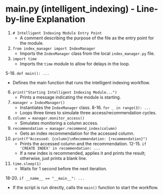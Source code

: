 # main.py (intelligent_indexing) - Line-by-line Explanation

1. `# Intelligent Indexing Module Entry Point`
   - A comment describing the purpose of the file as the entry point for the module.
2. `from index_manager import IndexManager`
   - Imports the `IndexManager` class from the local `index_manager.py` file.
3. `import time`
   - Imports the `time` module to allow for delays in the loop.

5-18. `def main(): ...`
   - Defines the main function that runs the intelligent indexing workflow.
6. `print("Starting Intelligent Indexing Module...")`
   - Prints a message indicating the module is starting.
7. `manager = IndexManager()`
   - Instantiates the `IndexManager` class.
8-16. `for _ in range(3): ...`
   - Loops three times to simulate three access/recommendation cycles.
9. `column = manager.monitor_access()`
   - Simulates monitoring a column access.
10. `recommendation = manager.recommend_index(column)`
    - Gets an index recommendation for the accessed column.
11. `print(f"Accessed: {column}\nRecommendation: {recommendation}")`
    - Prints the accessed column and the recommendation.
12-15. `if 'CREATE INDEX' in recommendation: ...`
    - If a new index is recommended, applies it and prints the result; otherwise, just prints a blank line.
16. `time.sleep(1)`
    - Waits for 1 second before the next iteration.

18-20. `if __name__ == "__main__": ...`
   - If the script is run directly, calls the `main()` function to start the workflow.
